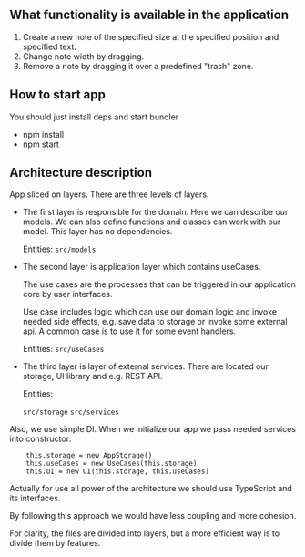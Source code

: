 ## What functionality is available in the application

1. Create a new note of the specified size at the specified position and specified text.
2. Change note width by dragging.
3. Remove a note by dragging it over a predefined "trash" zone.

## How to start app
You should just install deps and start bundler

* npm install
* npm start

## Architecture description

App sliced on layers. There are three levels of layers.

* The first layer is responsible for the domain. Here we can describe our models. We can also define functions and classes 
 can work with our model. This layer has no dependencies.

    Entities: `src/models`


* The second layer is application layer which contains useCases.

  The use cases are the processes that can be triggered in our application core by user interfaces.

  Use case includes logic which can use our domain logic and invoke needed side effects, 
e.g. save data to storage or invoke some external api.
A common case is to use it for some event handlers.

  Entities: `src/useCases`


* The third layer is layer of external services. There are located our storage, UI library and e.g. REST API.

  Entities: 

  `src/storage`
  `src/services`


Also, we use simple DI. When we initialize our app we pass needed services into constructor:

```
    this.storage = new AppStorage()
    this.useCases = new UseCases(this.storage)
    this.UI = new UI(this.storage, this.useCases)
```

Actually for use all power of the architecture we should use TypeScript and its interfaces. 

By following this approach we would have less coupling and more cohesion.

For clarity, the files are divided into layers, but a more efficient way is to divide them by features.
